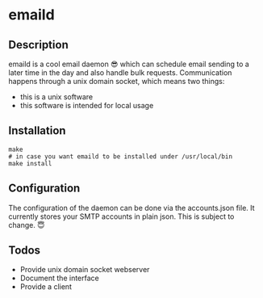 # emaild

## Description

emaild is a cool email daemon 😎 which can schedule email sending to a later time in the day and also handle bulk requests.
Communication happens through a unix domain socket, which means two things:
- this is a unix software
- this software is intended for local usage

## Installation

```
make
# in case you want emaild to be installed under /usr/local/bin
make install
```

## Configuration

The configuration of the daemon can be done via the accounts.json file.
It currently stores your SMTP accounts in plain json.
This is subject to change. 😇

## Todos

- Provide unix domain socket webserver
- Document the interface
- Provide a client
